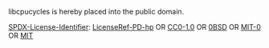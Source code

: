 libcpucycles is hereby placed into the public domain.

[SPDX-License-Identifier](https://spdx.dev/ids/):
[LicenseRef-PD-hp](https://cr.yp.to/spdx.html)
OR
[CC0-1.0](https://spdx.org/licenses/CC0-1.0.html)
OR
[0BSD](https://spdx.org/licenses/0BSD.html)
OR
[MIT-0](https://spdx.org/licenses/MIT-0.html)
OR
[MIT](https://spdx.org/licenses/MIT.html)
